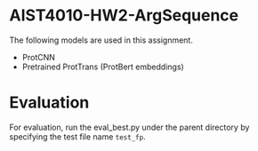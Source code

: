 # AIST4010-HW2-ArgSequence

The following models are used in this assignment.
- ProtCNN
- Pretrained ProtTrans (ProtBert embeddings)

# Evaluation

For evaluation, run the eval_best.py under the parent directory by specifying the test file name `test_fp`.